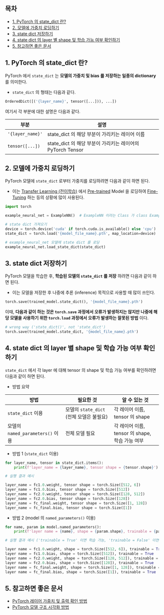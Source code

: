 ## 목차

* [1. PyTorch 의 state_dict 란?](#1-pytorch-의-statedict-란)
* [2. 모델에 가중치 로딩하기](#2-모델에-가중치-로딩하기)
* [3. state dict 저장하기](#3-state-dict-저장하기)
* [4. state dict 의 layer 별 shape 및 학습 가능 여부 확인하기](#4-state-dict-의-layer-별-shape-및-학습-가능-여부-확인하기)
* [5. 참고하면 좋은 문서](#5-참고하면-좋은-문서)

## 1. PyTorch 의 state_dict 란?

PyTorch 에서 ```state_dict``` 는 **모델의 가중치 및 bias 를 저장하는 일종의 dictionary** 를 의미한다.

* ```state_dict``` 의 형태는 다음과 같다.

```python
OrderedDict([('{layer_name}', tensor([...])), ...])
```

여기서 각 부분에 대한 설명은 다음과 같다.

| 부분                   | 설명                                           |
|----------------------|----------------------------------------------|
| ```'{layer_name}'``` | state_dict 의 해당 부분이 가리키는 레이어 이름              |
| ```tensor([...])```  | state_dict 의 해당 부분이 가리키는 레이어의 PyTorch Tensor |

## 2. 모델에 가중치 로딩하기

PyTorch 모델에 ```state_dict``` 로부터 가중치를 로딩하려면 다음과 같이 하면 된다.

* 이는 [Transfer Learning (전이학습)](딥러닝_기초_Transfer_Learning.md) 에서 [Pre-trained](딥러닝_기초_Transfer_Learning.md#3-1-사전-학습-pre-training) Model 을 로딩하여 [Fine-Tuning](딥러닝_기초_Transfer_Learning.md#3-2-미세-조정-fine-tuning) 하는 등의 상황에 많이 사용된다.

```python
import torch

example_neural_net = ExampleNN()  # ExampleNN 이라는 Class 가 class ExampleNN(nn.Module) 로 정의되어 있어야 함

# state dict 가져오기
device = torch.device('cuda' if torch.cuda.is_available() else 'cpu')
state_dict = torch.load('{model_file_name}.pth', map_location=device)

# example_neural_net 모델에 state dict 를 로딩
example_neural_net.load_state_dict(state_dict)
```

## 3. state dict 저장하기

PyTorch 모델을 학습한 후, **학습된 모델의 ```state_dict``` 를 저장** 하려면 다음과 같이 하면 된다.

* 이는 모델을 저장한 후 나중에 추론 (inference) 목적으로 사용할 때 많이 쓰인다.

```python
torch.save(trained_model.state_dict(), '{model_file_name}.pth')
```

이때, **다음과 같이 하는 것은 ```torch.save``` 과정에서 오류가 발생하지는 않지만 나중에 해당 모델을 사용하기 위한 ```torch.load``` 과정에서 오류가 발생하는 잘못된 방법** 이다.

```python
# wrong way ('state_dict()', not 'state_dict')
torch.save(trained_model.state_dict, '{model_file_name}.pth')
```

## 4. state dict 의 layer 별 shape 및 학습 가능 여부 확인하기

```state_dict``` 에서 각 layer 에 대해 tensor 의 shape 및 학습 가능 여부를 확인하려면 다음과 같이 하면 된다.

* 방법 요약

| 방법                              | 필요한 것                             | 알 수 있는 것                           |
|---------------------------------|-----------------------------------|------------------------------------|
| ```state_dict``` 이용             | 모델의 ```state_dict``` (전체 모델은 불필요) | 각 레이어 이름, tensor 의 shape           |
| 모델의 ```named_parameters()``` 이용 | 전체 모델 필요                          | 각 레이어 이름, tensor 의 shape, 학습 가능 여부 |

* 방법 1 (```state_dict``` 이용)

```python
for layer_name, tensor in state_dict.items():
    print(f'layer_name = {layer_name}, tensor shape = {tensor.shape}')
```

```python
# 실행 결과 예시

layer_name = fc1.0.weight, tensor shape = torch.Size([512, 6])
layer_name = fc1.0.bias, tensor shape = torch.Size([512])
layer_name = fc2.0.weight, tensor shape = torch.Size([128, 512])
layer_name = fc2.0.bias, tensor shape = torch.Size([128])
layer_name = fc_final.weight, tensor shape = torch.Size([1, 128])
layer_name = fc_final.bias, tensor shape = torch.Size([1])
```

* 방법 2 (model 의 ```named_parameters()``` 이용)

```python
for name, param in model.named_parameters():
    print(f'layer name = {name}, shape = {param.shape}, trainable = {param.requires_grad}')
```

```python
# 실행 결과 예시 ('trainable = True' 이면 학습 가능, 'trainable = False' 이면 Frozen)

layer name = fc1.0.weight, shape = torch.Size([512, 6]), trainable = True
layer name = fc1.0.bias, shape = torch.Size([512]), trainable = True
layer name = fc2.0.weight, shape = torch.Size([128, 512]), trainable = True
layer name = fc2.0.bias, shape = torch.Size([128]), trainable = True
layer name = fc_final.weight, shape = torch.Size([1, 128]), trainable = True
layer name = fc_final.bias, shape = torch.Size([1]), trainable = True
```

## 5. 참고하면 좋은 문서

* [PyTorch 레이어 가중치 및 출력 확인 방법](딥러닝_실무_PyTorch_레이어_가중치_및_출력_확인.md)
* [PyTorch 모델 구조 시각화 방법](딥러닝_실무_PyTorch_모델_구조_시각화.md)
